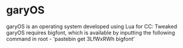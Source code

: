 # garyOS
garyOS is an operating system developed using Lua for CC: Tweaked
garyOS requires bigfont, which is available by inputting the following command in root - 'pastebin get 3LfWxRWh bigfont'
